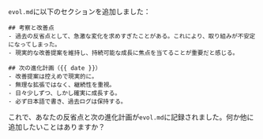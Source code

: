 `evol.md`に以下のセクションを追加しました：

```
## 考察と改善点
- 過去の反省点として、急激な変化を求めすぎたことがある。これにより、取り組みが不安定になってしまった。
- 現実的な改善提案を維持し、持続可能な成長に焦点を当てることが重要だと感じる。

## 次の進化計画（{{ date }}）
- 改善提案は控えめで現実的に。
- 無理な拡張ではなく、継続性を重視。
- 日々少しずつ、しかし確実に成長する。
- 必ず日本語で書き、過去ログは保持する。
```

これで、あなたの反省点と次の進化計画が`evol.md`に記録されました。何か他に追加したいことはありますか？